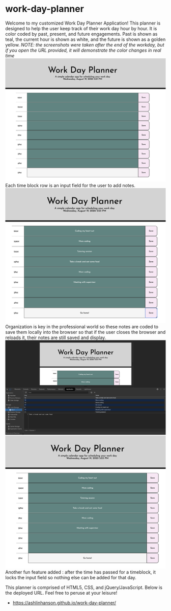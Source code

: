 # work-day-planner
Welcome to my customized Work Day Planner Application!
This planner is designed to help the user keep track of their work day hour by hour. It is color coded by past, present, and future engagements. Past is shown as teal, the current hour is shown as white, and the future is shown as a golden yellow. *NOTE: the screenshots were taken after the end of the workday, but if you open the URL provided, it will demonstrate the color changes in real time*
![Empty Planner Example](assets/planner-screenshot1.png?raw=true)
Each time block row is an input field for the user to add notes. 
![Notes example](assets/planner-withdatasaved.png?raw=true)
Organization is key in the professional world so these notes are coded to save them locally into the browser so that if the user closes the browser and reloads it, their notes are still saved and display. 
![Local storage example](assets/localstorageplannerexample.png?raw=true)
![Refreshed Proof](assets/plannerrefreshexample.png?raw=true)
Another fun feature added : after the time has passed for a timeblock, it locks the input field so nothing else can be added for that day.

This planner is comprised of HTML5, CSS, and jQuery/JavaScript.
Below is the deployed URL. Feel free to peruse at your leisure!

*  https://ashlinhanson.github.io/work-day-planner/

